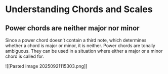 # Understanding Chords and Scales

## Power chords are neither major nor minor

Since a power chord doesn’t contain a third note, which determines whether a chord is major or minor, it is neither. Power chords are tonally ambiguous. They can be used in a situation where either a major or a minor chord is called for.

![[Pasted image 20250921115303.png]]




